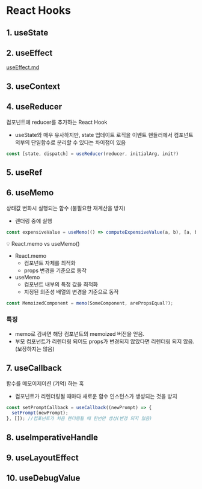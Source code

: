 # React Hooks

## 1. useState

## 2. useEffect
[useEffect.md](./useEffect.md)

## 3. useContext

## 4. useReducer
컴포넌트에 reducer를 추가하는 React Hook
-  useState와 매우 유사하지만, state 업데이트 로직을 이벤트 핸들러에서 컴포넌트 외부의 단일함수로 분리할 수 있다는 차이점이 있음
```js
const [state, dispatch] = useReducer(reducer, initialArg, init?)
```

## 5. useRef

## 6. useMemo
상태값 변화시 실행되는 함수 (불필요한 재계산을 방지)
- 렌더링 중에 실행
```js
const expensiveValue = useMemo(() => computeExpensiveValue(a, b), [a, b]);
```

💡 React.memo vs useMemo()
- React.memo
  - 컴포넌트 자체를 최적화
  - props 변경을 기준으로 동작
- useMemo
  - 컴포넌트 내부의 특정 값을 최적화
  - 지정된 의존성 배열의 변경을 기준으로 동작

```js
const MemoizedComponent = memo(SomeComponent, arePropsEqual?);
```

### 특징
- memo로 감싸면 해당 컴포넌트의 memoized 버전을 얻음.
- 부모 컴포넌트가 리렌더링 되어도 props가 변경되지 않았다면 리렌더링 되지 않음.(보장하지는 않음)

## 7. useCallback
함수를 메모이제이션 (기억) 하는 훅
- 컴포넌트가 리렌더링될 때마다 새로운 함수 인스턴스가 생성되는 것을 방지

```js
const setPromptCallback = useCallback((newPrompt) => {
  setPrompt(newPrompt);
}, []); //컴포넌트가 처음 렌더링될 때 한번만 생성(변경 되지 않음)
```

## 8. useImperativeHandle

## 9. useLayoutEffect

## 10. useDebugValue